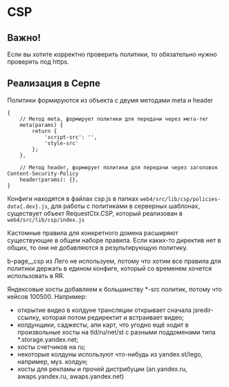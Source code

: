 # CSP

## Важно!
Если вы хотите корректно проверить политики, то обязательно нужно проверять под https.

## Реализация в Серпе
Политики формируются из объекта с двумя методами meta и header
```
{
    // Метод meta, формирует политики для передачи через мета-тег
    meta(params) {
        return {
            'script-src': '',
            'style-src'
        };
    },

    // Метод header, формирует политики для передачи через заголовок Content-Security-Policy
    header(params): {},
}
```

Конфиги находятся в файлах csp.js в папках `web4/src/lib/csp/policies-data{.dev}.js`, для работы с политиками в серверных шаблонах, существует объект RequestCtx.CSP, который реализован в `web4/src/lib/csp/index.js`

Кастомные правила для конкретного домена расширяют существующие в общем наборе правила. Если каких-то директив нет в общих, то они не добавляются в результирующую политику.

b-page__csp из Лего не используем, потому что хотим все правила для политики держать в едином конфиге, который со временем хочется использовать в RR.

Яндексовые хосты добавляем к большинству *-src политик, потому что кейсов 100500. Например:
- открытие видео в колдуне трансляции открывает сначала jsredir-ссылку, которая потом редиректит и встраивает видео;
- колдунщики, саджесты, апи карт, что угодно ещё ходит в произвольные хосты на tld/ru/net/st с разными поддоменами типа *.storage.yandex.net;
- хосты счетчиков на ru;
- некоторые колдуны используют что-нибудь из yandex.st/lego, например, муз. колдун;
- хосты для рекламы и прочей дистрибуции (an.yandex.ru, awaps.yandex.ru, awaps.yandex.net)
